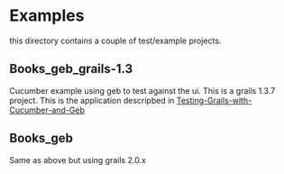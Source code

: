 # Examples #

this directory contains a couple of test/example projects.


## Books_geb_grails-1.3 ##

Cucumber example using geb to test against the ui. This is a grails 1.3.7 project. This is the
application descripbed in [Testing-Grails-with-Cucumber-and-Geb](https://github.com/hauner/grails-cucumber/wiki/Testing-Grails-with-Cucumber-and-Geb)

## Books_geb ##

Same as above but using grails 2.0.x

